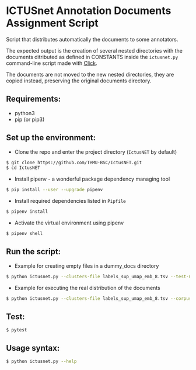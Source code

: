 # ICTUSnet Annotation Documents Assignment Script

Script that distributes automatically the documents to some annotators.

The expected output is the creation of several nested directories with the
documents ditributed as defined in CONSTANTS inside the `ictusnet.py`
command-line script made with [Click](https://click.palletsprojects.com/en/7.x/).

The documents are not moved to the new nested directories, they are copied
instead, preserving the original documents directory.

## Requirements:
- python3
- pip (or pip3)

## Set up the environment:

- Clone the repo and enter the project directory (`IctusNET` by default)
```bash
$ git clone https://github.com/TeMU-BSC/IctusNET.git
$ cd IctusNET
```

- Install pipenv - a wonderful package dependency managing tool
```bash
$ pip install --user --upgrade pipenv
```

- Install required dependencies listed in `Pipfile`
```bash
$ pipenv install
```

- Activate the virtual environment using pipenv
```bash
$ pipenv shell
```

## Run the script:

- Example for creating empty files in a dummy_docs directory
```bash
$ python ictusnet.py --clusters-file labels_sup_umap_emb_8.tsv --test-mode
```

- Example for executing the real distribution of the documents
```bash
$ python ictusnet.py --clusters-file labels_sup_umap_emb_8.tsv --corpus-dir /path/to/corpus/
```

## Test:
```
$ pytest
```

## Usage syntax:
```bash
$ python ictusnet.py --help
```
